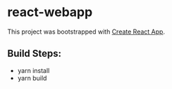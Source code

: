 # react-webapp

This project was bootstrapped with [Create React App](https://github.com/facebook/create-react-app).

## Build Steps:
* yarn install
* yarn build


